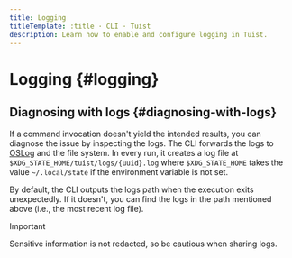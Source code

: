 ```yaml
---
title: Logging
titleTemplate: :title · CLI · Tuist
description: Learn how to enable and configure logging in Tuist.
---
```


# Logging {#logging}

## Diagnosing with logs {#diagnosing-with-logs}

If a command invocation doesn't yield the intended results, you can diagnose the issue by inspecting the logs. The CLI forwards the logs to [OSLog](https://developer.apple.com/documentation/os/oslog) and the file system. In every run, it creates a log file at `$XDG_STATE_HOME/tuist/logs/{uuid}.log` where `$XDG_STATE_HOME` takes the value `~/.local/state` if the environment variable is not set.

By default, the CLI outputs the logs path when the execution exits unexpectedly. If it doesn't, you can find the logs in the path mentioned above (i.e., the most recent log file).

> [!IMPORTANT]
> Sensitive information is not redacted, so be cautious when sharing logs.
